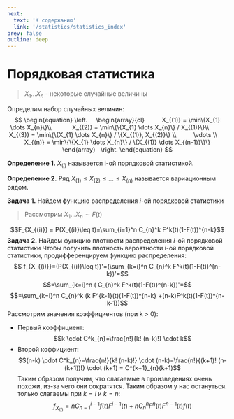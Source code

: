 ```yaml
---
next:
  text: 'К содержанию'
  link: '/statistics/statistics_index'
prev: false
outline: deep
---
```


# Порядковая статистика

> $X_{1} \dots X_{n}$ - некоторые случайные величины

Определим набор случайных величин:
$$
\begin{equation}
\left.
    \begin{array}{cl}
         X_{(1)} = \min\{X_{1} \dots X_{n}\}\\  
         X_{(2)} = \min\{\{X_{1} \dots X_{n}\} / X_{(1)}\}\\
         X_{(3)} = \min\{\{X_{1} \dots X_{n}\} / \{X_{(1)}, X_{(2)}\} \\
         \vdots \\
         X_{(n)} = \min\{\{X_{1} \dots X_{n}\} / \{X_{(1)} \dots X_{(n-1)}\}\}
    \end{array}  
\right.
\end{equation}
$$

**Определение 1.**  $X_{(i)}$ называется i-ой порядковой статистикой.

**Определение 2.** Ряд $X_{(1)} \leq X_{(2)} \leq\dots\leq X_{(n)}$ называется вариационным рядом.

**Задача 1.** Найдем функцию распределения $i$-ой порядковой статистики
> Рассмотрим $X_1\dots X_{n}\sim F(t)$

$$F_{X_{(i)}} = P(X_{(i)}\leq t)=\sum_{i=1}^n C_{n}^k F^k(t)(1-F(t))^{n-k}$$
**Задача 2.** Найдем функцию плотности распределения $i$-ой порядковой статистики
Чтобы получить плотность вероятности i-ой порядковой статистики, продифференцируем функцию распределения:
$$ f_{X_{(i)}}=(P(X_{(i)}\leq t))'=(\sum_{k=i}^n C_{n}^k F^k(t)(1-F(t))^{n-k})'=$$
$$=\sum_{k=i}^n ( C_{n}^k F^k(t)(1-F(t))^{n-k})'=$$
$$=\sum_{k=i}^n C_{n}^k (k F^{k-1}(t)(1-F(t))^{n-k} +(n-k)F^k(t)(1-F(t))^{n-k-1})$$
Рассмотрим значения коэффициентов (при k > 0):

- Первый коэффициент:
$$k \cdot C^k_{n}=\frac{n!}{k! (n-k)!} \cdot k$$
- Второй коффициент:
$$(n-k) \cdot C^k_{n}=\frac{n!}{k! (n-k)!} \cdot (n-k)=\frac{n!}{(k+1)! (n-(k+1))!} \cdot (k+1) = C^{k+1}_{n}(k+1)$$
Таким образом получим, что слагаемые в произведениях очень похожи, из-за чего они сократятся. Таким образом у нас остануться. только слагаемы при $k=i$ и $k=n$:
$$f_{X_{(i)}}= n C_{n-1}^{i-1}f(t)F^{i-1}(t) + n C^n_{n}F^n(t) F^{n-1}(t)f(t)$$
